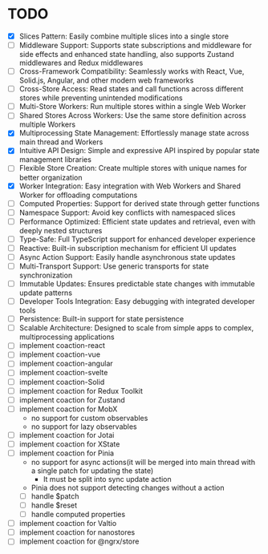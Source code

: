 # TODO

- [x] Slices Pattern: Easily combine multiple slices into a single store
- [ ] Middleware Support: Supports state subscriptions and middleware for side effects and enhanced state handling, also supports Zustand middlewares and Redux middlewares
- [ ] Cross-Framework Compatibility: Seamlessly works with React, Vue, Solid.js, Angular, and other modern web frameworks
- [ ] Cross-Store Access: Read states and call functions across different stores while preventing unintended modifications
- [ ] Multi-Store Workers: Run multiple stores within a single Web Worker
- [ ] Shared Stores Across Workers: Use the same store definition across multiple Workers
- [x] Multiprocessing State Management: Effortlessly manage state across main thread and Workers
- [x] Intuitive API Design: Simple and expressive API inspired by popular state management libraries
- [ ] Flexible Store Creation: Create multiple stores with unique names for better organization
- [x] Worker Integration: Easy integration with Web Workers and Shared Worker for offloading computations
- [ ] Computed Properties: Support for derived state through getter functions
- [ ] Namespace Support: Avoid key conflicts with namespaced slices
- [ ] Performance Optimized: Efficient state updates and retrieval, even with deeply nested structures
- [ ] Type-Safe: Full TypeScript support for enhanced developer experience
- [ ] Reactive: Built-in subscription mechanism for efficient UI updates
- [ ] Async Action Support: Easily handle asynchronous state updates
- [ ] Multi-Transport Support: Use generic transports for state synchronization
- [ ] Immutable Updates: Ensures predictable state changes with immutable update patterns
- [ ] Developer Tools Integration: Easy debugging with integrated developer tools
- [ ] Persistence: Built-in support for state persistence
- [ ] Scalable Architecture: Designed to scale from simple apps to complex, multiprocessing applications
- [ ] implement coaction-react
- [ ] implement coaction-vue
- [ ] implement coaction-angular
- [ ] implement coaction-svelte
- [ ] implement coaction-Solid
- [ ] implement coaction for Redux Toolkit
- [ ] implement coaction for Zustand
- [ ] implement coaction for MobX
  - no support for custom observables
  - no support for lazy observables
- [ ] implement coaction for Jotai
- [ ] implement coaction for XState
- [ ] implement coaction for Pinia
  - no support for async actions(it will be merged into main thread with a single patch for updating the state)
    - It must be split into sync update action
  - Pinia does not support detecting changes without a action
  - [ ] handle $patch
  - [ ] handle $reset
  - [ ] handle computed properties
- [ ] implement coaction for Valtio
- [ ] implement coaction for nanostores
- [ ] implement coaction for @ngrx/store
